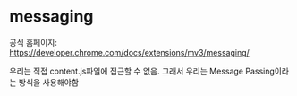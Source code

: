# messaging

공식 홈페이지: https://developer.chrome.com/docs/extensions/mv3/messaging/


우리는 직접 content.js파일에 접근할 수 없음. 그래서 우리는 Message Passing이라는 방식을 사용해야함
